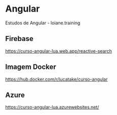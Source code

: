 # Angular
Estudos de Angular - loiane.training

## Firebase
https://curso-angular-lua.web.app/reactive-search

## Imagem Docker
https://hub.docker.com/r/lucatake/curso-angular

## Azure
https://curso-angular-lua.azurewebsites.net/
